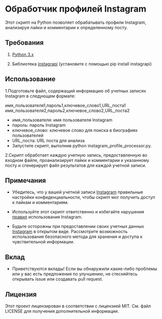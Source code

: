 # Обработчик профилей Instagram

Этот скрипт на Python позволяет обрабатывать профили Instagram, анализируя лайки и комментарии к определенному посту.

## Требования

1. [Python 3.x](https://www.python.org/downloads/)

2. Библиотека [instagrapi](https://github.com/subzeroid/instagrapi) (установите с помощью pip install instagrapi)

## Использование

1.Подготовьте файл, содержащий информацию об учетных записях Instagram в следующем формате:


имя_пользователя1,пароль1,ключевое_слово1,URL_поста1
имя_пользователя2,пароль2,ключевое_слово2,URL_поста2


* имя_пользователя: имя пользователя Instagram
* пароль: пароль Instagram
* ключевое_слово: ключевое слово для поиска в биографиях пользователей
* URL_поста: URL поста для анализа
* Запустите скрипт, выполнив python instagram_profile_processor.py.

2.Скрипт обработает каждую учетную запись, предоставленную во входном файле, проанализирует лайки и комментарии к указанному посту и сгенерирует файл результатов для каждой учетной записи.

## Примечания

* Убедитесь, что у вашей учетной записи [Instagram](https://instagram.com/) правильные настройки конфиденциальности, чтобы скрипт мог получить доступ к лайкам и комментариям.

* Используйте этот скрипт ответственно и избегайте нарушения [правил](https://ru-ru.facebook.com/help/instagram/477434105621119) использования Instagram.

* Будьте осторожны при предоставлении своих учетных данных [Instagram](https://instagram.com/) в открытом виде. Рассмотрите возможность использования безопасного метода для хранения и доступа к чувствительной информации.

## Вклад

* Приветствуются вклады! Если вы обнаружили какие-либо проблемы или у вас есть предложения по улучшению, не стесняйтесь открывать issue или создавать pull request.

## Лицензия

Этот проект лицензирован в соответствии с лицензией MIT. См. файл LICENSE для получения дополнительной информации.
